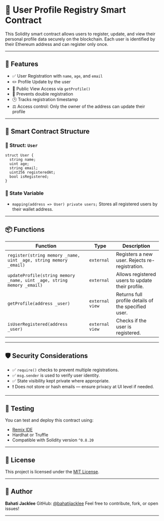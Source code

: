 # 🧾 User Profile Registry Smart Contract

This Solidity smart contract allows users to register, update, and view their personal profile data securely on the blockchain. Each user is identified by their Ethereum address and can register only once.

---

## 🚀 Features

- ✅ User Registration with `name`, `age`, and `email`
- ✏️ Profile Update by the user
- 🔎 Public View Access via `getProfile()`
- 🔐 Prevents double registration
- 🕒 Tracks registration timestamp
- ⚖️ Access control: Only the owner of the address can update their profile

---

## 🧱 Smart Contract Structure

### 🧍 Struct: `User`

```solidity
struct User {
  string name;
  uint age;
  string email;
  uint256 registeredAt;
  bool isRegistered;
}
````

### 🔐 State Variable

* `mapping(address => User) private users;`
  Stores all registered users by their wallet address.

---

## 📦 Functions

| Function                                                              | Type            | Description                                         |
| --------------------------------------------------------------------- | --------------- | --------------------------------------------------- |
| `register(string memory _name, uint _age, string memory _email)`      | `external`      | Registers a new user. Rejects re-registration.      |
| `updateProfile(string memory _name, uint _age, string memory _email)` | `external`      | Allows registered users to update their profile.    |
| `getProfile(address _user)`                                           | `external view` | Returns full profile details of the specified user. |
| `isUserRegistered(address _user)`                                     | `external view` | Checks if the user is registered.                   |

---

## 🛡️ Security Considerations

* ✅ `require()` checks to prevent multiple registrations.
* ✅ `msg.sender` is used to verify user identity.
* ✅ State visibility kept private where appropriate.
* ❗️ Does not store or hash emails — ensure privacy at UI level if needed.

---

## 🧪 Testing

You can test and deploy this contract using:

* [Remix IDE](https://remix.ethereum.org/)
* Hardhat or Truffle
* Compatible with Solidity version `^0.8.20`

---

## 📝 License

This project is licensed under the [MIT License](LICENSE).

---

## 🙌 Author

**Bahati Jacklee**
GitHub: [@bahatijacklee](https://github.com/bahatijacklee)
Feel free to contribute, fork, or open issues!

---
